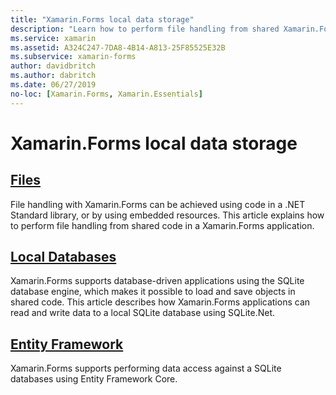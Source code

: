 ```yaml
---
title: "Xamarin.Forms local data storage"
description: "Learn how to perform file handling from shared Xamarin.Forms code, and how to read and write data to a local SQLite database using SQLite.Net."
ms.service: xamarin
ms.assetid: A324C247-7DA8-4B14-A813-25F85525E32B
ms.subservice: xamarin-forms
author: davidbritch
ms.author: dabritch
ms.date: 06/27/2019
no-loc: [Xamarin.Forms, Xamarin.Essentials]
---
```


# Xamarin.Forms local data storage

## [Files](files.md)

File handling with Xamarin.Forms can be achieved using code in a .NET Standard library, or by using embedded resources. This article explains how to perform file handling from shared code in a Xamarin.Forms application.

## [Local Databases](databases.md)

Xamarin.Forms supports database-driven applications using the SQLite database engine, which makes it possible to load and save objects in shared code. This article describes how Xamarin.Forms applications can read and write data to a local SQLite database using SQLite.Net.

## [Entity Framework](entity-framework.md)

Xamarin.Forms supports performing data access against a SQLite databases using Entity Framework Core.
